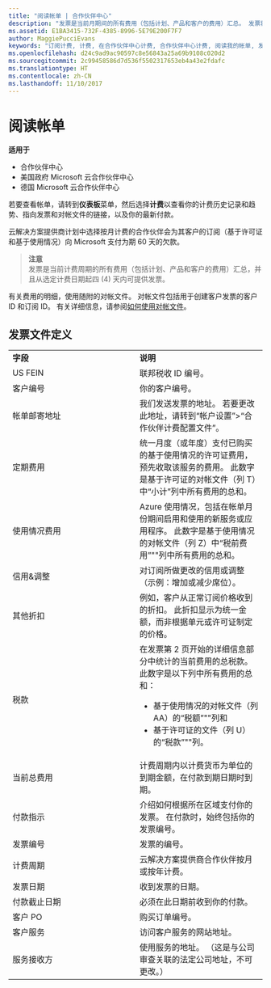 ```yaml
---
title: "阅读帐单 | 合作伙伴中心"
description: "发票是当前月期间的所有费用（包括计划、产品和客户的费用）汇总。 发票将在合作伙伴中心仪表板上提供。"
ms.assetid: E1BA3415-732F-4385-8996-5E79E200F7F7
author: MaggiePucciEvans
keywords: "订阅计费, 计费, 在合作伙伴中心计费, 合作伙伴中心计费, 阅读我的帐单, 发票, 合作伙伴中心发票, 云解决方案提供商发票, 我的帐单在哪里？"
ms.openlocfilehash: d24c9ad9ac90597c8e56843a25a69b9108c020d2
ms.sourcegitcommit: 2c99458586d7d536f5502317653eb4a43e2fdafc
ms.translationtype: HT
ms.contentlocale: zh-CN
ms.lasthandoff: 11/10/2017
---
```

# <a name="read-your-bill"></a>阅读帐单

**适用于**

-  合作伙伴中心
-  美国政府 Microsoft 云合作伙伴中心
-  德国 Microsoft 云合作伙伴中心

若要查看帐单，请转到**仪表板**菜单，然后选择**计费**以查看你的计费历史记录和趋势、指向发票和对帐文件的链接，以及你的最新付款。

云解决方案提供商计划中选择按月计费的合作伙伴会为其客户的订阅（基于许可证和基于使用情况）向 Microsoft 支付为期 60 天的欠款。

>**注意**<br>
发票是当前计费周期的所有费用（包括计划、产品和客户的费用）汇总，并且从选定计费日期起四 (4) 天内可提供发票。


有关费用的明细，使用随附的对帐文件。 对帐文件包括用于创建客户发票的客户 ID 和订阅 ID。 有关详细信息，请参阅[如何使用对帐文件](use-the-reconciliation-files.md)。

## <a name="invoice-file-definitions"></a>发票文件定义


<table>
<colgroup>
<col width="50%" />
<col width="50%" />
</colgroup>
<tbody>
<tr class="odd">
<td><strong>字段</strong></td>
<td><strong>说明</strong></td>
</tr>
<tr class="even">
<td>US FEIN</td>
<td>联邦税收 ID 编号。</td>
</tr>
<tr class="odd">
<td>客户编号</td>
<td>你的客户编号。</td>
</tr>
<tr class="even">
<td>帐单邮寄地址</td>
<td>我们发送发票的地址。 若要更改此地址，请转到“帐户设置”>“合作伙伴计费配置文件”。 </td>
</tr>
<tr class="odd">
<td>定期费用</td>
<td>统一月度（或年度）支付已购买的基于使用情况的许可证费用，预先收取该服务的费用。 此数字是基于许可证的对帐文件（列 T）中“小计”列中所有费用的总和。</td>
</tr>
<tr class="even">
<td>使用情况费用</td>
<td>Azure 使用情况，包括在帐单月份期间启用和使用的新服务或应用程序。 此数字是基于使用情况的对帐文件（列 Z）中“税前费用”&quot;&quot;列中所有费用的总和。</td>
</tr>
<tr class="odd">
<td>信用&amp;调整</td>
<td>对订阅所做更改的信用或调整（示例：增加或减少席位）。</td>
</tr>
<tr class="even">
<td>其他折扣</td>
<td>例如，客户从正常订阅价格收到的折扣。 此折扣显示为统一金额，而非根据单元或许可证制定的价格。</td>
</tr>
<tr class="odd">
<td>税款</td>
<td>在发票第 2 页开始的详细信息部分中统计的当前费用的总税款。 此数字是以下列中所有费用的总和：
<ul>
<li>基于使用情况的对帐文件（列 AA）的“税额”&quot;&quot;列和</li>
<li>基于许可证的文件（列 U）的“税款”&quot;&quot;列。</li>
</ul></td>
</tr>
<tr class="even">
<td>当前总费用</td>
<td>计费周期内以计费货币为单位的到期金额，在付款到期日期时到期。</td>
</tr>
<tr class="odd">
<td>付款指示</td>
<td>介绍如何根据所在区域支付你的发票。 在付款时，始终包括你的发票编号。</td>
</tr>
<tr class="even">
<td>发票编号</td>
<td>发票的编号。</td>
</tr>
<tr class="odd">
<td>计费周期</td>
<td>云解决方案提供商合作伙伴按月或按年计费。</td>
</tr>
<tr class="even">
<td>发票日期</td>
<td>收到发票的日期。</td>
</tr>
<tr class="odd">
<td>付款截止日期</td>
<td>必须在此日期前收到你的付款。</td>
</tr>
<tr class="even">
<td>客户 PO</td>
<td>购买订单编号。</td>
</tr>
<tr class="odd">
<td>客户服务</td>
<td>访问客户服务的网站地址。</td>
</tr>
<tr class="even">
<td>服务接收方</td>
<td>使用服务的地址。 （这是与公司审查关联的法定公司地址，不可更改。）</td>
</tr>
</tbody>
</table>

 

 

 



